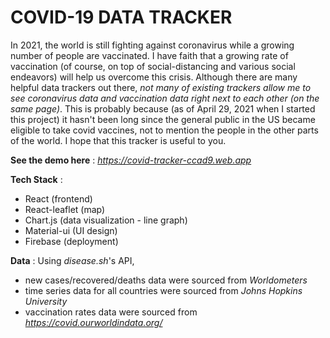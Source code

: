 # COVID-19 DATA TRACKER

In 2021, the world is still fighting against coronavirus while a growing number of people are vaccinated. I have faith that a growing rate of vaccination (of course, on top of social-distancing and various social endeavors) will help us overcome this crisis.
Although there are many helpful data trackers out there, _not many of existing trackers allow me to see coronavirus data and vaccination data right next to each other (on the same page)_.
This is probably because (as of April 29, 2021 when I started this project) it hasn't been long since the general public in the US became eligible to take covid vaccines, not to mention the people in the other parts of the world.
I hope that this tracker is useful to you.

**See the demo here** : *https://covid-tracker-ccad9.web.app*

**Tech Stack** :

- React (frontend)
- React-leaflet (map)
- Chart.js (data visualization - line graph)
- Material-ui (UI design)
- Firebase (deployment)

**Data** : Using _disease.sh_'s API,

- new cases/recovered/deaths data were sourced from _Worldometers_
- time series data for all countries were sourced from _Johns Hopkins University_
- vaccination rates data were sourced from *https://covid.ourworldindata.org/*
